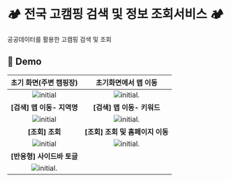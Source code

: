 # 🏕 전국 고캠핑 검색 및 정보 조회서비스 🏕

공공데이터를 활용한 고캠핑 검색 및 조회


## 💫 Demo


| **초기 화면(주변 캠핑장)** | **초기화면에서 맵 이동** |
|:-:|:-:|
|![initial](https://github.com/user-attachments/assets/359b3d68-d5ea-4d4a-9203-e86e0afddced)|![initial](https://github.com/user-attachments/assets/39409161-e946-45c5-a1d4-41db10dd6e64).|
| **[검색] 맵 이동- 지역명** | **[검색] 맵 이동- 키워드** |
|![initial](https://github.com/user-attachments/assets/c9386004-23e2-4607-a088-a70baa04bb4c)| ![initial](https://github.com/user-attachments/assets/b421dd66-c33a-42fe-b982-a6a9f5d6cd2e).|
| **[조회] 조회** | **[조회] 조회 및 홈페이지 이동** |
| ![initial](https://github.com/user-attachments/assets/4ca0dfeb-7d43-4312-b4a8-2f35b1b27164) | ![initial](https://github.com/user-attachments/assets/d0b6bd7c-c6f4-4d01-82c9-f16946dd28bd).|
| **[반응형] 사이드바 토글** |
 | ![initial](https://github.com/user-attachments/assets/69d9d134-d1ba-4050-be74-0060b29fe582).| 


<br/>

